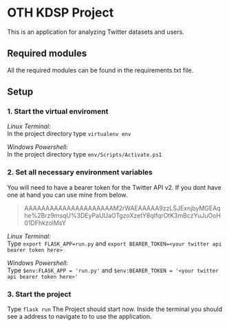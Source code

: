 # OTH KDSP Project
This is an application for analyzing Twitter datasets and users. 

## Required modules
All the required modules can be found in the requirements.txt file.

## Setup
### 1. Start the virtual enviroment

*Linux Terminal:* \
In the project directory type `virtualenv env`

*Windows Powershell:* \
In the project directory type `env/Scripts/Activate.ps1`

### 2. Set all necessary environment variables
You will need to have a bearer token for the Twitter API v2. If you dont have one at hand you can use mine from below.
>  AAAAAAAAAAAAAAAAAAAAAM2rWAEAAAAA9zzLSJExnjbyMGEAqhe%2Brz9msqU%3DEyPaUUaOTgzoXzetY8qIfqrOtK3mBczYuJuOoH01DFhkzolMsY

*Linux Terminal:* \
Type
`export FLASK_APP=run.py`
and 
`export BEARER_TOKEN=<your twitter api bearer token here>`

*Windows Powershell:* \
Type
`$env:FLASK_APP = 'run.py'`
and 
`$env:BEARER_TOKEN = '<your twitter api bearer token here>'`

### 3. Start the project
Type `flask run`
The Project should start now. Inside the terminal you should see a address to navigate to to use the application.

